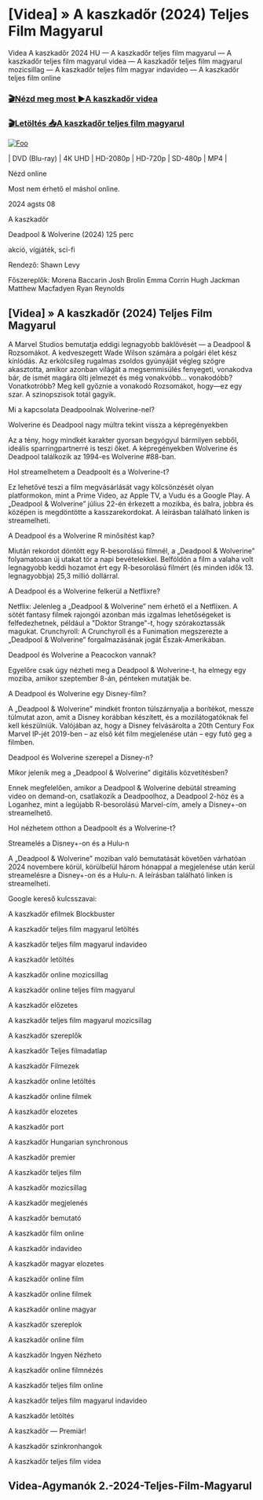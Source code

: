 <h1 tabindex="-1" class="heading-element" dir="auto">[Videa] » A kaszkadőr (2024) Teljes Film Magyarul </h1>

Videa A kaszkadőr 2024 HU — A kaszkadőr teljes film magyarul — A kaszkadőr teljes film magyarul videa — A kaszkadőr teljes film magyarul mozicsillag — A kaszkadőr teljes film magyar indavideo — A kaszkadőr teljes film online

<h3><a href="https://dmov.fun/movie/746036/the-fall-guy-gityub" rel="nofollow">🎬Nézd meg most ►A kaszkadőr videa</a></h3>

<h3><a href="https://dmov.fun/movie/746036/the-fall-guy-gityub" rel="nofollow">🎬Letöltés 📥A kaszkadőr teljes film magyarul</a></h3>

<a href="https://dmov.fun/movie/746036/the-fall-guy-gityub" rel="nofollow"><img src="https://camo.githubusercontent.com/917e6ed5c302499242165dcc02bdbce85c075fd21b35918eb9c0b771855261b8/68747470733a2f2f7374617469632e7769787374617469632e636f6d2f6d656469612f6232343966395f61646163386637306662336634356238383639313639366337376465313866337e6d76322e676966" alt="Foo" style="max-width: 100%;"></a>


| DVD (Blu-ray) | 4K UHD | HD-2080p | HD-720p | SD-480p | MP4 |

Nézd online

Most nem érhető el máshol online.

2024 agsts 08

A kaszkadőr

Deadpool & Wolverine (2024) 125 perc

akció, vígjáték, sci-fi

Rendező: Shawn Levy

Főszereplők: Morena Baccarin Josh Brolin Emma Corrin Hugh Jackman Matthew Macfadyen Ryan Reynolds

## [Videa] » A kaszkadőr (2024) Teljes Film Magyarul

A Marvel Studios bemutatja eddigi legnagyobb baklövését — a Deadpool & Rozsomákot. A kedveszegett Wade Wilson számára a polgári élet kész kínlódás. Az erkölcsileg rugalmas zsoldos gyúnyáját végleg szögre akasztotta, amikor azonban világát a megsemmisülés fenyegeti, vonakodva bár, de ismét magára ölti jelmezét és még vonakvóbb... vonakodóbb? Vonatkotróbb? Meg kell győznie a vonakodó Rozsomákot, hogy—ez egy szar. A szinopszisok totál gagyik.

Mi a kapcsolata Deadpoolnak Wolverine-nel?

Wolverine és Deadpool nagy múltra tekint vissza a képregényekben

Az a tény, hogy mindkét karakter gyorsan begyógyul bármilyen sebből, ideális sparringpartnerré is teszi őket. A képregényekben Wolverine és Deadpool találkozik az 1994-es Wolverine #88-ban.

Hol streamelhetem a Deadpoolt és a Wolverine-t?

Ez lehetővé teszi a film megvásárlását vagy kölcsönzését olyan platformokon, mint a Prime Video, az Apple TV, a Vudu és a Google Play. A „Deadpool & Wolverine” július 22-én érkezett a mozikba, és balra, jobbra és középen is megdöntötte a kasszarekordokat. A leírásban található linken is streamelheti.

A Deadpool és a Wolverine R minősítést kap?

Miután rekordot döntött egy R-besorolású filmnél, a „Deadpool & Wolverine” folyamatosan új utakat tör a napi bevételekkel. Belföldön a film a valaha volt legnagyobb keddi hozamot ért egy R-besorolású filmért (és minden idők 13. legnagyobbja) 25,3 millió dollárral.

A Deadpool és a Wolverine felkerül a Netflixre?

Netflix: Jelenleg a „Deadpool & Wolverine” nem érhető el a Netflixen. A sötét fantasy filmek rajongói azonban más izgalmas lehetőségeket is felfedezhetnek, például a "Doktor Strange"-t, hogy szórakoztassák magukat. Crunchyroll: A Crunchyroll és a Funimation megszerezte a „Deadpool & Wolverine” forgalmazásának jogát Észak-Amerikában.

Deadpool és Wolverine a Peacockon vannak?

Egyelőre csak úgy nézheti meg a Deadpool & Wolverine-t, ha elmegy egy moziba, amikor szeptember 8-án, pénteken mutatják be.

A Deadpool és Wolverine egy Disney-film?

A „Deadpool & Wolverine” mindkét fronton túlszárnyalja a borítékot, messze túlmutat azon, amit a Disney korábban készített, és a mozilátogatóknak fel kell készülniük. Valójában az, hogy a Disney felvásárolta a 20th Century Fox Marvel IP-jét 2019-ben – az első két film megjelenése után – egy futó geg a filmben.

Deadpool és Wolverine szerepel a Disney-n?

Mikor jelenik meg a „Deadpool & Wolverine” digitális közvetítésben?

Ennek megfelelően, amikor a Deadpool & Wolverine debütál streaming video on demand-on, csatlakozik a Deadpoolhoz, a Deadpool 2-höz és a Loganhez, mint a legújabb R-besorolású Marvel-cím, amely a Disney+-on streamelhető.

Hol nézhetem otthon a Deadpoolt és a Wolverine-t?

Streamelés a Disney+-on és a Hulu-n

A „Deadpool & Wolverine” moziban való bemutatását követően várhatóan 2024 novembere körül, körülbelül három hónappal a megjelenése után kerül streamelésre a Disney+-on és a Hulu-n. A leírásban található linken is streamelheti.

Google kereső kulcsszavai:

A kaszkadőr efilmek Blockbuster

A kaszkadőr teljes film magyarul letöltés

A kaszkadőr teljes film magyarul indavideo

A kaszkadőr letöltés

A kaszkadőr online mozicsillag

A kaszkadőr online teljes film magyarul

A kaszkadőr előzetes

A kaszkadőr teljes film magyarul mozicsillag

A kaszkadőr szereplők

A kaszkadőr Teljes filmadatlap

A kaszkadőr Filmezek

A kaszkadőr online letöltés

A kaszkadőr online filmek

A kaszkadőr elozetes

A kaszkadőr port

A kaszkadőr Hungarian synchronous

A kaszkadőr premier

A kaszkadőr teljes film

A kaszkadőr mozicsillag

A kaszkadőr megjelenés

A kaszkadőr bemutató

A kaszkadőr film online

A kaszkadőr indavideo

A kaszkadőr magyar elozetes

A kaszkadőr online film

A kaszkadőr online filmek

A kaszkadőr online magyar

A kaszkadőr szereplok

A kaszkadőr online film

A kaszkadőr Ingyen Nézheto

A kaszkadőr online filmnézés

A kaszkadőr teljes film online

A kaszkadőr teljes film magyarul indavideo

A kaszkadőr letöltés

A kaszkadőr — Premiär!

A kaszkadőr szinkronhangok

A kaszkadőr teljes film videa

## Videa-Agymanók 2.-2024-Teljes-Film-Magyarul

